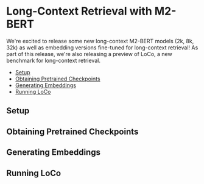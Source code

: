 # Long-Context Retrieval with M2-BERT

We're excited to release some new long-context M2-BERT models (2k, 8k, 32k) as well as embedding versions fine-tuned for long-context retrieval!
As part of this release, we're also releasing a preview of LoCo, a new benchmark for long-context retrieval.

* [Setup]()
* [Obtaining Pretrained Checkpoints]()
* [Generating Embeddings]()
* [Running LoCo]()

## Setup

## Obtaining Pretrained Checkpoints

## Generating Embeddings

## Running LoCo